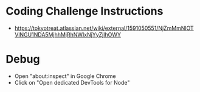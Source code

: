 # Coding Challenge Instructions

-   https://tokyotreat.atlassian.net/wiki/external/1591050551/NjZmMmNlOTVlNGU1NDA5MjhhMjRhNWIxNjYyZjlhOWY

# Debug

-   Open "about:inspect" in Google Chrome
-   Click on "Open dedicated DevTools for Node"
